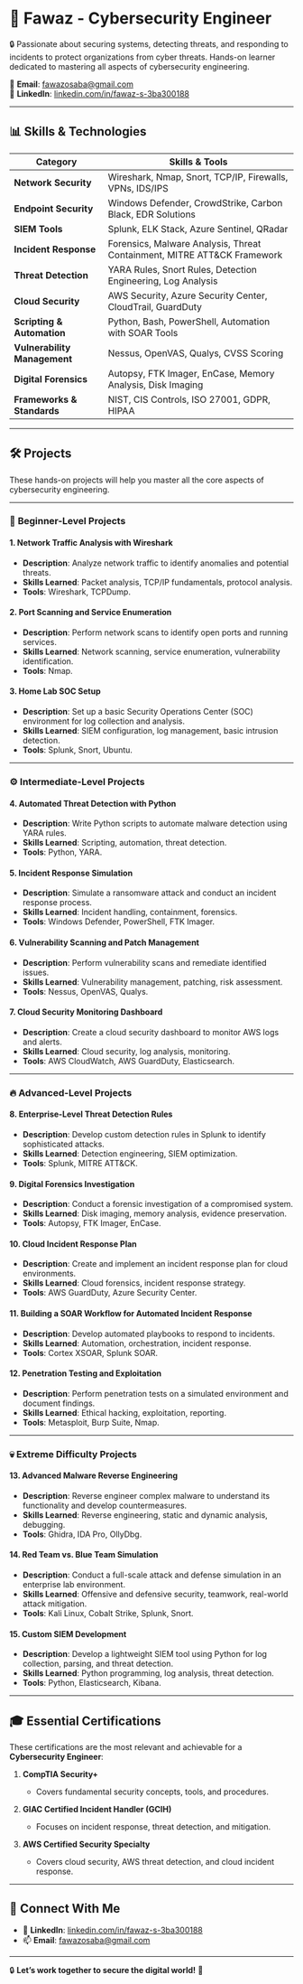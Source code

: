 <!-- GitHub Landing Page for Fawaz - Cybersecurity Engineer -->

# 🚀 **Fawaz - Cybersecurity Engineer**  

🔒 Passionate about securing systems, detecting threats, and responding to incidents to protect organizations from cyber threats. Hands-on learner dedicated to mastering all aspects of cybersecurity engineering.

📧 **Email**: [fawazosaba@gmail.com](mailto:fawazosaba@gmail.com)  
🔗 **LinkedIn**: [linkedin.com/in/fawaz-s-3ba300188](https://www.linkedin.com/in/fawaz-s-3ba300188/)  

---

## 📊 **Skills & Technologies**

| **Category**                   | **Skills & Tools**                                                                                   |
|--------------------------------|------------------------------------------------------------------------------------------------------|
| **Network Security**           | Wireshark, Nmap, Snort, TCP/IP, Firewalls, VPNs, IDS/IPS                                            |
| **Endpoint Security**          | Windows Defender, CrowdStrike, Carbon Black, EDR Solutions                                          |
| **SIEM Tools**                 | Splunk, ELK Stack, Azure Sentinel, QRadar                                                           |
| **Incident Response**          | Forensics, Malware Analysis, Threat Containment, MITRE ATT&CK Framework                            |
| **Threat Detection**           | YARA Rules, Snort Rules, Detection Engineering, Log Analysis                                        |
| **Cloud Security**             | AWS Security, Azure Security Center, CloudTrail, GuardDuty                                          |
| **Scripting & Automation**     | Python, Bash, PowerShell, Automation with SOAR Tools                                                |
| **Vulnerability Management**   | Nessus, OpenVAS, Qualys, CVSS Scoring                                                               |
| **Digital Forensics**          | Autopsy, FTK Imager, EnCase, Memory Analysis, Disk Imaging                                          |
| **Frameworks & Standards**     | NIST, CIS Controls, ISO 27001, GDPR, HIPAA                                                          |

---

## 🛠️ **Projects**

These hands-on projects will help you master all the core aspects of cybersecurity engineering.

---

### 🔹 **Beginner-Level Projects**

#### 1. **Network Traffic Analysis with Wireshark**
- **Description**: Analyze network traffic to identify anomalies and potential threats.
- **Skills Learned**: Packet analysis, TCP/IP fundamentals, protocol analysis.
- **Tools**: Wireshark, TCPDump.

#### 2. **Port Scanning and Service Enumeration**
- **Description**: Perform network scans to identify open ports and running services.
- **Skills Learned**: Network scanning, service enumeration, vulnerability identification.
- **Tools**: Nmap.

#### 3. **Home Lab SOC Setup**
- **Description**: Set up a basic Security Operations Center (SOC) environment for log collection and analysis.
- **Skills Learned**: SIEM configuration, log management, basic intrusion detection.
- **Tools**: Splunk, Snort, Ubuntu.

---

### ⚙️ **Intermediate-Level Projects**

#### 4. **Automated Threat Detection with Python**
- **Description**: Write Python scripts to automate malware detection using YARA rules.
- **Skills Learned**: Scripting, automation, threat detection.
- **Tools**: Python, YARA.

#### 5. **Incident Response Simulation**
- **Description**: Simulate a ransomware attack and conduct an incident response process.
- **Skills Learned**: Incident handling, containment, forensics.
- **Tools**: Windows Defender, PowerShell, FTK Imager.

#### 6. **Vulnerability Scanning and Patch Management**
- **Description**: Perform vulnerability scans and remediate identified issues.
- **Skills Learned**: Vulnerability management, patching, risk assessment.
- **Tools**: Nessus, OpenVAS, Qualys.

#### 7. **Cloud Security Monitoring Dashboard**
- **Description**: Create a cloud security dashboard to monitor AWS logs and alerts.
- **Skills Learned**: Cloud security, log analysis, monitoring.
- **Tools**: AWS CloudWatch, AWS GuardDuty, Elasticsearch.

---

### 🔥 **Advanced-Level Projects**

#### 8. **Enterprise-Level Threat Detection Rules**
- **Description**: Develop custom detection rules in Splunk to identify sophisticated attacks.
- **Skills Learned**: Detection engineering, SIEM optimization.
- **Tools**: Splunk, MITRE ATT&CK.

#### 9. **Digital Forensics Investigation**
- **Description**: Conduct a forensic investigation of a compromised system.
- **Skills Learned**: Disk imaging, memory analysis, evidence preservation.
- **Tools**: Autopsy, FTK Imager, EnCase.

#### 10. **Cloud Incident Response Plan**
- **Description**: Create and implement an incident response plan for cloud environments.
- **Skills Learned**: Cloud forensics, incident response strategy.
- **Tools**: AWS GuardDuty, Azure Security Center.

#### 11. **Building a SOAR Workflow for Automated Incident Response**
- **Description**: Develop automated playbooks to respond to incidents.
- **Skills Learned**: Automation, orchestration, incident response.
- **Tools**: Cortex XSOAR, Splunk SOAR.

#### 12. **Penetration Testing and Exploitation**
- **Description**: Perform penetration tests on a simulated environment and document findings.
- **Skills Learned**: Ethical hacking, exploitation, reporting.
- **Tools**: Metasploit, Burp Suite, Nmap.

---

### 💀 **Extreme Difficulty Projects**

#### 13. **Advanced Malware Reverse Engineering**
- **Description**: Reverse engineer complex malware to understand its functionality and develop countermeasures.
- **Skills Learned**: Reverse engineering, static and dynamic analysis, debugging.
- **Tools**: Ghidra, IDA Pro, OllyDbg.

#### 14. **Red Team vs. Blue Team Simulation**
- **Description**: Conduct a full-scale attack and defense simulation in an enterprise lab environment.
- **Skills Learned**: Offensive and defensive security, teamwork, real-world attack mitigation.
- **Tools**: Kali Linux, Cobalt Strike, Splunk, Snort.

#### 15. **Custom SIEM Development**
- **Description**: Develop a lightweight SIEM tool using Python for log collection, parsing, and threat detection.
- **Skills Learned**: Python programming, log analysis, threat detection.
- **Tools**: Python, Elasticsearch, Kibana.

---

## 🎓 **Essential Certifications**

These certifications are the most relevant and achievable for a **Cybersecurity Engineer**:

1. **CompTIA Security+**  
   - Covers fundamental security concepts, tools, and procedures.

2. **GIAC Certified Incident Handler (GCIH)**  
   - Focuses on incident response, threat detection, and mitigation.

3. **AWS Certified Security Specialty**  
   - Covers cloud security, AWS threat detection, and cloud incident response.

---

## 🔗 **Connect With Me**

- 💼 **LinkedIn**: [linkedin.com/in/fawaz-s-3ba300188](https://www.linkedin.com/in/fawaz-s-3ba300188/)  
- 📫 **Email**: [fawazosaba@gmail.com](mailto:fawazosaba@gmail.com)

---

🔒 **Let’s work together to secure the digital world!** 🚀
